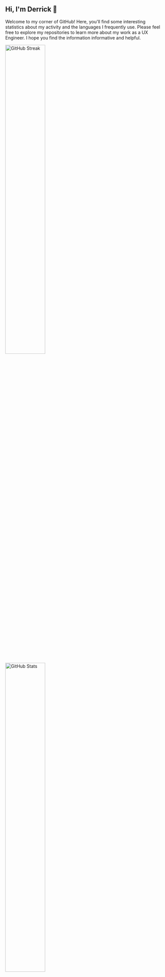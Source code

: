 
## Hi, I'm Derrick 👋 

Welcome to my corner of GitHub! Here, you'll find some interesting statistics about my activity and the languages I frequently use. Please feel free to explore my repositories to learn more about my work as a UX Engineer. I hope you find the information informative and helpful.

<img src="https://streak-stats.demolab.com?user=decodesalot&theme=calm&hide_border=true" alt="GitHub Streak" style="width: 50%; display: inline-block;" />
<img src="https://github-readme-stats.vercel.app/api?username=decodesalot&show_icons=true&theme=onedark&hide_border=true&hide_title=true&count_private=true&bg_color=383f50" alt="GitHub Stats" style="width: 50%; display: inline-block;" />
<img src="https://github-readme-stats.vercel.app/api/top-langs/?username=decodesalot&layout=compact&&show_icons=true&theme=onedark&hide_border=true&hide_title=true&count_private=true&bg_color=383f50" alt="GitHub Stats" style="width: 50%; display: inline-block;" />


### Favorite languages and frameworks

![React](https://img.shields.io/badge/ReactJS-61DAFB.svg?logo=react&logoColor=black)
![JavaScript](https://img.shields.io/badge/JavaScript-F7DF1E.svg?logo=javascript&logoColor=black)
![Bootstrap](https://img.shields.io/badge/Bootstrap-7952B3.svg?logo=bootstrap&logoColor=white)
![Html](https://img.shields.io/badge/HTML-E34F26.svg?logo=html5&logoColor=white)
![Sass](https://img.shields.io/badge/Sass-CC6699.svg?logo=sass&logoColor=white)
![Css](https://img.shields.io/badge/CSS-1572B6.svg?logo=css3&logoColor=white)
![Node](https://img.shields.io/badge/Node.js-339933.svg?logo=nodedotjs&logoColor=white)
![MongoDB](https://img.shields.io/badge/MongoDB-47A248.svg?logo=mongodb&logoColor=white)


<!--
**decodesalot/decodesalot** is a ✨ _special_ ✨ repository because its `README.md` (this file) appears on your GitHub profile.

Here are some ideas to get you started:

- 🔭 I’m currently working on ...
- 🌱 I’m currently learning ...
- 👯 I’m looking to collaborate on ...
- 🤔 I’m looking for help with ...
- 💬 Ask me about ...
- 📫 How to reach me: ...
- 😄 Pronouns: ...
- ⚡ Fun fact: ...
-->
